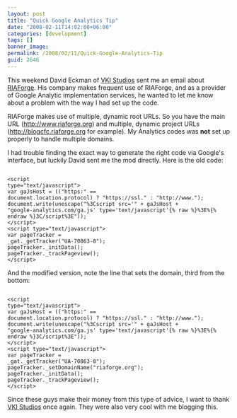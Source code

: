 ```yaml
---
layout: post
title: "Quick Google Analytics Tip"
date: "2008-02-11T14:02:00+06:00"
categories: [development]
tags: []
banner_image: 
permalink: /2008/02/11/Quick-Google-Analytics-Tip
guid: 2646
---
```


This weekend David Eckman of <a href="http://www.vkistudios.com/">VKI Studios</a> sent me an email about <a href="http://www.riaforge.org">RIAForge</a>. His company makes frequent use of RIAForge, and as a provider of Google Analytic implementation services, he wanted to let me know about a problem with the way I had set up the code.

RIAForge makes use of multiple, dynamic root URLs. So you have the main URL (http://www.riaforge.org) and multiple, dynamic project URLs (http://blogcfc.riaforge.org for example). My Analytics codes was <b>not</b> set up properly to handle multiple domains. 

I had trouble finding the exact way to generate the right code via Google's interface, but luckily David sent me the mod directly. Here is the old code:

<code>
&lt;script
type="text/javascript"&gt;
var gaJsHost = (("https:" ==
document.location.protocol) ? "https://ssl." : "http://www.");
document.write(unescape("%3Cscript src='" + gaJsHost +
"google-analytics.com/ga.js' type='text/javascript'{% raw %}%3E%{% endraw %}3C/script%3E"));
&lt;/script&gt;
&lt;script type="text/javascript"&gt;
var pageTracker =
_gat._getTracker("UA-70863-8");
pageTracker._initData();
pageTracker._trackPageview();
&lt;/script&gt;
</code>

And the modified version, note the line that sets the domain, third from the bottom:

<code>
&lt;script
type="text/javascript"&gt;
var gaJsHost = (("https:" ==
document.location.protocol) ? "https://ssl." : "http://www.");
document.write(unescape("%3Cscript src='" + gaJsHost +
"google-analytics.com/ga.js' type='text/javascript'{% raw %}%3E%{% endraw %}3C/script%3E"));
&lt;/script&gt;
&lt;script type="text/javascript"&gt;
var pageTracker =
_gat._getTracker("UA-70863-8");
pageTracker._setDomainName("riaforge.org");
pageTracker._initData();
pageTracker._trackPageview();
&lt;/script&gt;
</code>

Since these guys make their money from this type of advice, I want to thank <a href="http://www.vkistudios.com/">VKI Studios</a> once again. They were also very cool with me blogging this.
